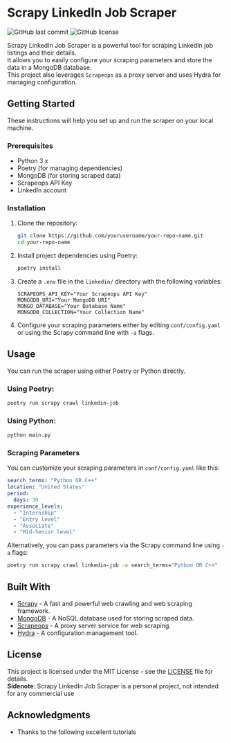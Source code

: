 # Scrapy LinkedIn Job Scraper

![GitHub last commit](https://img.shields.io/github/last-commit/grpollak/linkedin-job-scraper)
![GitHub license](https://img.shields.io/github/license/grpollak/linkedin-job-scraper)

Scrapy LinkedIn Job Scraper is a powerful tool for scraping LinkedIn job listings and their details.  
It allows you to easily configure your scraping parameters and store the data in a MongoDB database.  
This project also leverages `Scrapeops` as a proxy server and uses Hydra for managing configuration.

## Getting Started

These instructions will help you set up and run the scraper on your local machine.

### Prerequisites

- Python 3.x
- Poetry (for managing dependencies)
- MongoDB (for storing scraped data)
- Scrapeops API Key
- LinkedIn account

### Installation

1. Clone the repository:

   ```bash
   git clone https://github.com/yourusername/your-repo-name.git
   cd your-repo-name
   ```

2. Install project dependencies using Poetry:

   ```bash
   poetry install
   ```

3. Create a `.env` file in the `linkedin/` directory with the following variables:

   ```env
   SCRAPEOPS_API_KEY="Your Scrapeops API Key"
   MONGODB_URI="Your MongoDB URI"
   MONGO_DATABASE="Your Database Name"
   MONGODB_COLLECTION="Your Collection Name"
   ```

4. Configure your scraping parameters either by editing `conf/config.yaml` or using the Scrapy command line with `-a` flags.

## Usage

You can run the scraper using either Poetry or Python directly.

### Using Poetry:

```bash
poetry run scrapy crawl linkedin-job
```

### Using Python:

```bash
python main.py
```

### Scraping Parameters

You can customize your scraping parameters in `conf/config.yaml` like this:

```yaml
search_terms: "Python OR C++"
location: "United States"
period:
  days: 30
experience_levels:
  - "Internship"
  - "Entry level"
  - "Associate"
  - "Mid-Senior level"
```

Alternatively, you can pass parameters via the Scrapy command line using `-a` flags:

```bash
poetry run scrapy crawl linkedin-job -a search_terms="Python OR C++"
```

## Built With

- [Scrapy](https://scrapy.org/) - A fast and powerful web crawling and web scraping framework.
- [MongoDB](https://www.mongodb.com/) - A NoSQL database used for storing scraped data.
- [Scrapeops](https://www.scrapeops.io/) - A proxy server service for web scraping.
- [Hydra](https://hydra.cc/) - A configuration management tool.

## License

This project is licensed under the MIT License - see the [LICENSE](LICENSE) file for details.  
**Sidenote**: Scrapy LinkedIn Job Scraper is a personal project, not intended for any commercial use

## Acknowledgments

- Thanks to the following excellent tutorials

